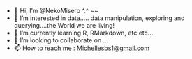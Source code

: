 - 👋 Hi, I’m @NekoMisero ^.^ ~~
- 👀 I’m interested in data..... data manipulation, exploring and querying....the World we are living!
- 🌱 I’m currently learning R, RMarkdown, etc etc...
- 💞️ I’m looking to collaborate on ...
- 📫 How to reach me : Michellesbs1@gmail.com

<!---
NekoMisero/NekoMisero is a ✨ special ✨ repository because its `README.md` (this file) appears on your GitHub profile.
You can click the Preview link to take a look at your changes.
--->
